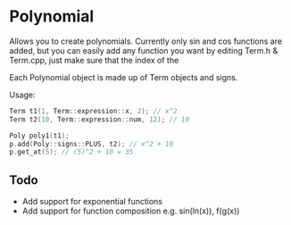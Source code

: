 # Polynomial

Allows you to create polynomials.  Currently only sin and cos functions are added, but you can easily add any function you want by editing Term.h & Term.cpp, just make sure that the index of the 

Each Polynomial object is made up of Term objects and signs.

Usage:
```c++
Term t1(1, Term::expression::x, 2); // x^2
Term t2(10, Term::expression::num, 12); // 10

Poly poly1(t1);
p.add(Poly::signs::PLUS, t2); // x^2 + 10
p.get_at(5); // (5)^2 + 10 = 35
```

## Todo
* Add support for exponential functions
* Add support for function composition e.g. sin(ln(x)), f(g(x))